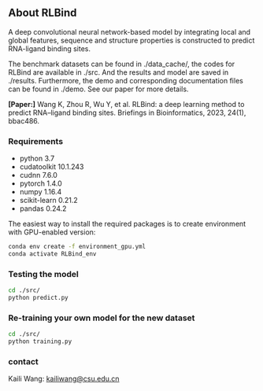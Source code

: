 ## About RLBind

A deep convolutional neural network-based model by integrating local and global features, sequence and structure properties is constructed to predict RNA-ligand binding sites.

The benchmark datasets can be found in ./data_cache/, the codes for RLBind are available in ./src. And the results and model are saved in ./results. Furthermore, the demo and corresponding documentation files can be found in ./demo. See our paper for more details.

**[Paper:]** Wang K, Zhou R, Wu Y, et al. RLBind: a deep learning method to predict RNA–ligand binding sites. Briefings in Bioinformatics, 2023, 24(1), bbac486.

### Requirements
- python 3.7
- cudatoolkit 10.1.243
- cudnn 7.6.0
- pytorch 1.4.0
- numpy 1.16.4
- scikit-learn 0.21.2
- pandas 0.24.2

The easiest way to install the required packages is to create environment with GPU-enabled version:
```bash
conda env create -f environment_gpu.yml
conda activate RLBind_env
```

### Testing the model

```bash
cd ./src/
python predict.py
```
### Re-training your own model for the new dataset
```bash
cd ./src/
python training.py
```
### contact
Kaili Wang: kailiwang@csu.edu.cn
